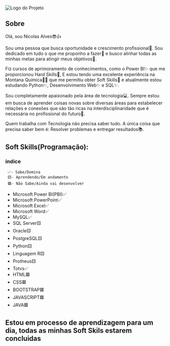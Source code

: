 ![Logo do Projeto](https://github.com/Nicolas-Alves-De-Oliveira/Projetos/blob/f3f94f7cfddacfc4d71a78e9b7ce5a09ac5db98d/Dados/Info.png)

## Sobre
 
Olá, sou Nicolas Alves😎👍

Sou uma pessoa que busca oportunidade e crescimento profissional🚀. Sou dedicado em tudo o que me proponho a fazer📝 e busco alinhar todas as minhas metas para atingir meus objetivos🎯.

Fiz cursos de aprimoramento de conhecimentos, como o Power BI✨ que me proporcionou Hard Skills🔧, E estou tendo uma excelente experiência na Montana Química🌃🧪 que me permitiu obter Soft Skills🔎 e atualmente estou estudando Python✨, Desenvolvimento Web✨ e SQL✨.

Sou completamente apaixonado pela área de tecnologia💻. Sempre estou em busca de aprender coisas novas sobre diversas áreas para estabelecer relações e conexões que são tão ricas na interdisciplinaridade que é necessária no profissional do futuro🦾.

Quem trabalha com Tecnologia não precisa saber tudo. A única coisa que precisa saber bem é: Resolver problemas e entregar resultados📚.
 
 ## Soft Skills(Programação):
 
 ### índice
     ✅- Sabe/Domina
     🟨- Aprendendo/Em andamento
     🟥- Não Sabe/Ainda vai desenvolver
     
 - Microsoft Power BI(PBI)✅
 - Microsoft PowerPoint✅
 - Microsoft Excel✅
 - Microsoft Word✅
 - MySQL✅
 - SQL Server🟨
 - Oracle🟨
 - PostgreSQL🟨
 - Python🟨
 - Linguagem R🟨
 - Protheus🟨
 - Totvs✅
 - HTML🟥
 - CSS🟥
 - BOOTSTRAP🟥
 - JAVASCRIPT🟥
 - JAVA🟥
## Estou em processo de aprendizagem para um dia, todas as minhas Soft Skils estarem concluidas


